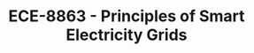 ---
layout: course
title: ECE-8863 - Principles of Smart Electricity Grids
aliases: 
course_id: ECE-8863
permalink: /ECE-8863/
avg_difficulty: 0
avg_rating: 0
avg_workload: 0
type: course_page
---